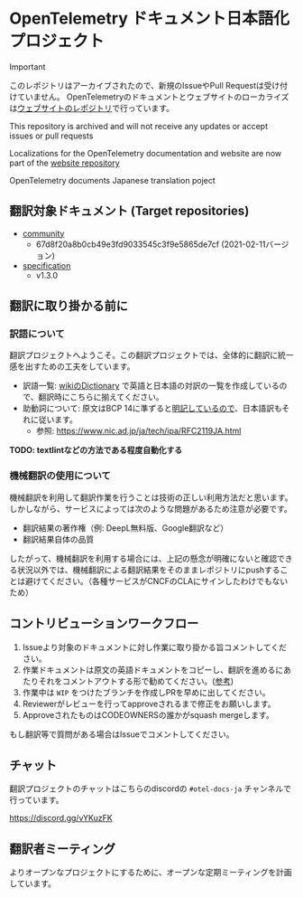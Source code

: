 # OpenTelemetry ドキュメント日本語化プロジェクト

> [!IMPORTANT]
> このレポジトリはアーカイブされたので、新規のIssueやPull Requestは受け付けていません。
> OpenTelemetryのドキュメントとウェブサイトのローカライズは[ウェブサイトのレポジトリ](https://github.com/open-telemetry/opentelemetry.io)で行っています。
>
> This repository is archived and will not receive any updates or accept issues or pull requests
>
> Localizations for the OpenTelemetry documentation and website are now part of the [website repository](https://github.com/open-telemetry/opentelemetry.io)

OpenTelemetry documents Japanese translation poject

## 翻訳対象ドキュメント (Target repositories)

* [community](https://github.com/open-telemetry/community)
  * 67d8f20a8b0cb49e3fd9033545c3f9e5865de7cf (2021-02-11バージョン)
* [specification](https://github.com/open-telemetry/opentelemetry-specification)
  * v1.3.0

## 翻訳に取り掛かる前に

### 訳語について

翻訳プロジェクトへようこそ。この翻訳プロジェクトでは、全体的に翻訳に統一感を出すための工夫をしています。

* 訳語一覧: [wikiのDictionary](https://github.com/open-telemetry/docs-ja/wiki/Dictionary) で英語と日本語の対訳の一覧を作成しているので、翻訳時にこちらに揃えてください。
* 助動詞について: 原文はBCP 14に準ずると[明記しているので](https://github.com/open-telemetry/opentelemetry-specification#notation-conventions-and-compliance)、日本語訳もそれに従います。
  * 参照: https://www.nic.ad.jp/ja/tech/ipa/RFC2119JA.html

**TODO: textlintなどの方法である程度自動化する**

### 機械翻訳の使用について

機械翻訳を利用して翻訳作業を行うことは技術の正しい利用方法だと思います。
しかしながら、サービスによっては次のような問題があるため注意が必要です。

* 翻訳結果の著作権（例: DeepL無料版、Google翻訳など）
* 翻訳結果自体の品質

したがって、機械翻訳を利用する場合には、上記の懸念が明確にないと確認できる状況以外では、機械翻訳による翻訳結果をそのままレポジトリにpushすることは避けてください。（各種サービスがCNCFのCLAにサインしたわけでもないため）

## コントリビューションワークフロー

1. Issueより対象のドキュメントに対し作業に取り掛かる旨コメントしてください。
2. 作業ドキュメントは原文の英語ドキュメントをコピーし、翻訳を進めるにあたりそれをコメントアウトする形で勧めてください。([参考](https://raw.githubusercontent.com/open-telemetry/docs-ja/main/specification/specification/library-guidelines.md))
4. 作業中は `WIP` をつけたブランチを作成しPRを早めに出してください。
5. Reviewerがレビューを行ってapproveされるまで修正をお願いします。
6. ApproveされたものはCODEOWNERSの誰かがsquash mergeします。

もし翻訳等で質問がある場合はIssueでコメントしてください。

## チャット

翻訳プロジェクトのチャットはこちらのdiscordの `#otel-docs-ja` チャンネルで行っています。

https://discord.gg/vYKuzFK

## 翻訳者ミーティング

よりオープンなプロジェクトにするために、オープンな定期ミーティングを計画しています。
